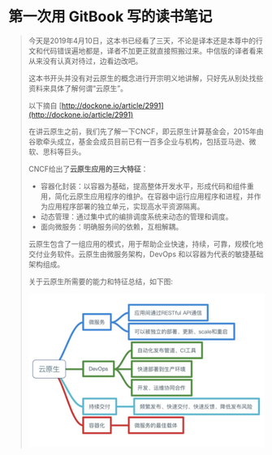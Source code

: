 # 第一次用 GitBook 写的读书笔记

> 今天是2019年4月10日，这本书已经看了三天，不论是译本还是本尊中的行文和代码错误遍地都是，译者不加更正就直接照搬过来。中信版的译者看来从来没有认真对待过，边看边改吧。
>
> 这本书开头并没有对云原生的概念进行开宗明义地讲解，只好先从别处找些资料来具体了解何谓“云原生”。
>
> 以下摘自 [http://dockone.io/article/2991](http://dockone.io/article/2991)
>
> 在讲云原生之前，我们先了解一下CNCF，即云原生计算基金会，2015年由谷歌牵头成立，基金会成员目前已有一百多企业与机构，包括亚马逊、微软、思科等巨头。
>
> CNCF给出了**云原生应用的三大特征**：
>
> * 容器化封装：以容器为基础，提高整体开发水平，形成代码和组件重用，简化云原生应用程序的维护。在容器中运行应用程序和进程，并作为应用程序部署的独立单元，实现高水平资源隔离。
> * 动态管理：通过集中式的编排调度系统来动态的管理和调度。
> * 面向微服务：明确服务间的依赖，互相解耦。
>
> 云原生包含了一组应用的模式，用于帮助企业快速，持续，可靠，规模化地交付业务软件。云原生由微服务架构，DevOps 和以容器为代表的敏捷基础架构组成。
>
> 关于云原生所需要的能力和特征总结，如下图:
>
> ![](/img/00.云原生所需要的能力和特征.jpg)



